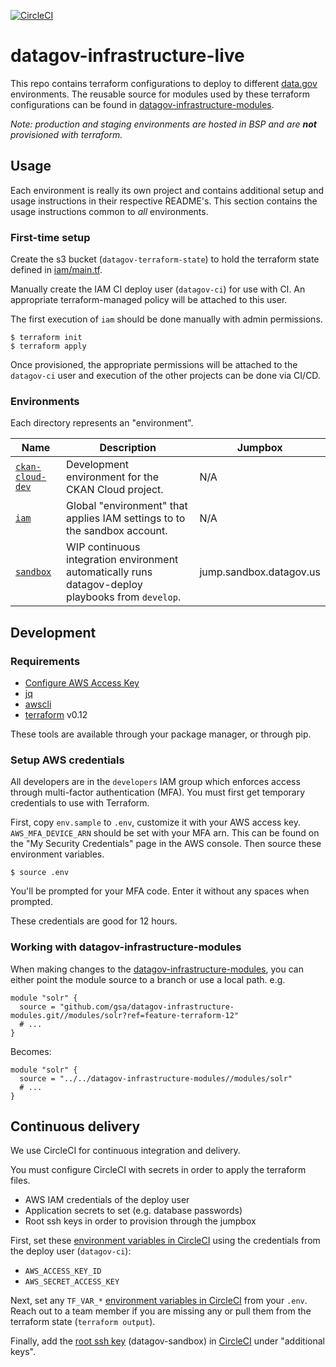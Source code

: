 [![CircleCI](https://circleci.com/gh/GSA/datagov-infrastructure-live.svg?style=svg)](https://circleci.com/gh/GSA/datagov-infrastructure-live)

# datagov-infrastructure-live

This repo contains terraform configurations to deploy to different
[data.gov](https://www.data.gov/) environments. The reusable source for modules
used by these terraform configurations can be found in
[datagov-infrastructure-modules](https://github.com/GSA/datagov-infrastructure-modules).

_Note: production and staging environments are hosted in BSP and are
**not** provisioned with terraform._


## Usage

Each environment is really its own project and contains additional setup and
usage instructions in their respective README's. This section contains the usage
instructions common to _all_ environments.


### First-time setup

Create the s3 bucket (`datagov-terraform-state`) to hold the terraform state defined
in [iam/main.tf](./iam/main.tf).

Manually create the IAM CI deploy user (`datagov-ci`) for use with CI. An
appropriate terraform-managed policy will be attached to this user.

The first execution of `iam` should be done manually with admin permissions.

    $ terraform init
    $ terraform apply

Once provisioned, the appropriate permissions will be attached to the
`datagov-ci` user and execution of the other projects can be done via CI/CD.


### Environments

Each directory represents an "environment".

Name | Description | Jumpbox
---- | ----------- | -------
[`ckan-cloud-dev`](ckan-cloud-dev/README.md) | Development environment for the CKAN Cloud project. | N/A
[`iam`](iam/README.md) | Global "environment" that applies IAM settings to to the sandbox account. | N/A
[`sandbox`](sandbox/README.md) | WIP continuous integration environment automatically runs datagov-deploy playbooks from `develop`. | jump.sandbox.datagov.us


## Development

### Requirements

- [Configure AWS Access Key](http://docs.aws.amazon.com/cli/latest/userguide/cli-chap-getting-started.html)
- [jq](https://stedolan.github.io/jq/)
- [awscli](https://docs.aws.amazon.com/cli/latest/userguide/install-cliv1.html)
- [terraform](https://www.terraform.io/downloads.html) v0.12

These tools are available through your package manager, or through pip.


### Setup AWS credentials

All developers are in the `developers` IAM group which enforces access through
multi-factor authentication (MFA). You must first get temporary credentials to
use with Terraform.

First, copy `env.sample` to `.env`, customize it with your AWS access key.
`AWS_MFA_DEVICE_ARN` should be set with your MFA arn. This can be found on the
"My Security Credentials" page in the AWS console. Then source these environment
variables.

    $ source .env

You'll be prompted for your MFA code. Enter it without any spaces when prompted.

These credentials are good for 12 hours.


### Working with datagov-infrastructure-modules

When making changes to the
[datagov-infrastructure-modules](https://github.com/GSA/datagov-infrastructure-modules),
you can either point the module source to a branch or use a local path. e.g.

```
module "solr" {
  source = "github.com/gsa/datagov-infrastructure-modules.git//modules/solr?ref=feature-terraform-12"
  # ...
}
```

Becomes:

```
module "solr" {
  source = "../../datagov-infrastructure-modules//modules/solr"
  # ...
}
```


## Continuous delivery

We use CircleCI for continuous integration and delivery.

You must configure CircleCI with secrets in order to apply the terraform files.

- AWS IAM credentials of the deploy user
- Application secrets to set (e.g. database passwords)
- Root ssh keys in order to provision through the jumpbox

First, set these [environment variables in
CircleCI](https://app.circleci.com/settings/project/github/GSA/datagov-infrastructure-live/environment-variables)
using the credentials from the deploy user (`datagov-ci`):

- `AWS_ACCESS_KEY_ID`
- `AWS_SECRET_ACCESS_KEY`

Next, set any `TF_VAR_*` [environment variables in
CircleCI](https://app.circleci.com/settings/project/github/GSA/datagov-infrastructure-live/environment-variables)
from your `.env`. Reach out to a team member if you are missing any or pull them
from the terraform state (`terraform output`).

Finally, add the [root ssh
key](https://drive.google.com/drive/folders/10-hk-IqA0jQAW6727pKmW46EF-nHiNLr)
(datagov-sandbox) in
[CircleCI](https://app.circleci.com/settings/project/github/GSA/datagov-infrastructure-live/ssh)
under "additional keys".
